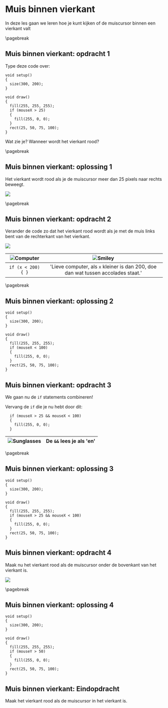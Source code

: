# Muis binnen vierkant

In deze les gaan we leren hoe je kunt kijken of de muiscursor binnen een vierkant valt

\pagebreak

## Muis binnen vierkant: opdracht 1

Type deze code over:

```processing
void setup()
{
  size(300, 200);
}

void draw()
{
  fill(255, 255, 255);
  if (mouseX > 25)
  {
    fill(255, 0, 0);  
  }
  rect(25, 50, 75, 100);  
}
```

Wat zie je? Wanneer wordt het vierkant rood?

\pagebreak

## Muis binnen vierkant: oplossing 1

Het vierkant wordt rood als je de muiscursor 
meer dan 25 pixels naar rechts beweegt.

![](MuisBinnenVierkant1.png)

\pagebreak

## Muis binnen vierkant: opdracht 2

Verander de code zo dat het vierkant rood wordt als je met de muis
links bent van de rechterkant van het vierkant.

![](MuisBinnenVierkant2.png)

![Computer](EmojiComputer.png) | ![Smiley](EmojiSmiley.png)
:-------------:|:----------------------------------------: 
`if (x < 200) { }`|'Lieve computer, als `x` kleiner is dan 200, doe dan wat tussen accolades staat.'

\pagebreak

## Muis binnen vierkant: oplossing 2

```processing
void setup()
{
  size(300, 200);
}

void draw()
{
  fill(255, 255, 255);
  if (mouseX < 100)
  {
    fill(255, 0, 0);  
  }
  rect(25, 50, 75, 100);  
}
```

## Muis binnen vierkant: opdracht 3

We gaan nu de `if` statements combineren!

Vervang de `if` die je nu hebt door dit:

```processing
  if (mouseX > 25 && mouseX < 100)
  {
    fill(255, 0, 0);  
  }
```

![Sunglasses](EmojiSunglasses.png) | De `&&` lees je als 'en'
:-------------:|:----------------------------------------: 

\pagebreak

## Muis binnen vierkant: oplossing 3

```processing
void setup()
{
  size(300, 200);
}

void draw()
{
  fill(255, 255, 255);
  if (mouseX > 25 && mouseX < 100)
  {
    fill(255, 0, 0);  
  }
  rect(25, 50, 75, 100);  
}
```

## Muis binnen vierkant: opdracht 4

Maak nu het vierkant rood als de muiscursor onder de bovenkant van het vierkant is.

![](MuisBinnenVierkant4.png)

\pagebreak

## Muis binnen vierkant: oplossing 4

```processing
void setup()
{
  size(300, 200);
}

void draw()
{
  fill(255, 255, 255);
  if (mouseY > 50)
  {
    fill(255, 0, 0);  
  }
  rect(25, 50, 75, 100);  
}
```

## Muis binnen vierkant: Eindopdracht

Maak het vierkant rood als de muiscursor in het vierkant is.
